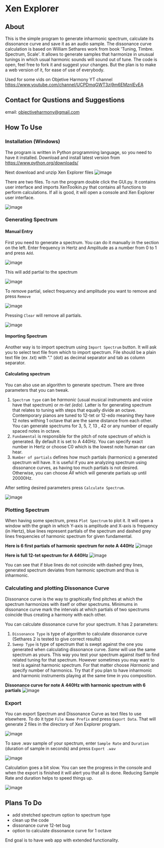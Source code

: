 # Xen Explorer

## About
This is the simple program to generate inharmonic spectrum, calculate its dissonance curve and save it as an audio sample. The dissonance curve calculation is based on William Sethares work from book 'Tuning, Timbre. Spectrum, Scale'. It allows to generate samples that harmonize in unusual tunings in which usual harmonic sounds will sound out of tune. The code is open, feel free to fork it and suggest your changes. But the plan is to make a web version of it, for ease of use of everybody.

Used for some vids on Objetive Harmony YT channel https://www.youtube.com/channel/UCPDmqGWT3zj9m6EMznlEvEA

## Contact for Qustions and Suggestions
email: objectiveharmony@gmail.com

## How To Use
### Installation (Windows)

The program is written in Python programming language, so you need to have it installed. Download and install latest version from https://www.python.org/downloads/

Next download and unzip Xen Explorer files
![image](https://user-images.githubusercontent.com/79849155/164470409-cf0889d7-b846-40b2-850c-09e0f8c857ec.png)

There are two files. To run the program double click the GUI.py. It contains user interface and imports XenToolkin.py that contains all functions to perform calculations. If all is good, it will open a console and Xen Explorer user interface.

![image](https://user-images.githubusercontent.com/79849155/164472328-eeb15bb0-6617-4e21-a688-b9ce8891ae67.png)

### Generating Spectrum
#### Manual Entry
First you need to generate a spectrum. You can do it manually in the section on the left. Enter frequency in Hertz and Amplitude as a number from 0 to 1 and press `Add`.

![image](https://user-images.githubusercontent.com/79849155/164473330-447ab766-fd27-42c6-b062-4654ffb1daaa.png)

This will add partial to the spectrum

![image](https://user-images.githubusercontent.com/79849155/164473983-7692f4bb-5b42-48e0-9fba-66df79ea541a.png)

To remove partial, select frequency and amplitude you want to remove and press `Remove`

![image](https://user-images.githubusercontent.com/79849155/164474599-551995ea-c18b-454d-888d-b5a7e0d94f2a.png)

Pressing `Clear` will remove all partials.

![image](https://user-images.githubusercontent.com/79849155/164475081-a2e5d81f-8fcf-43f8-b67e-fe3abf5e0f6c.png)

#### Importing Spectrum
Another way is to import spectrum using `Import Spectrum` button. It will ask you to select text file from which to import spectrum. File should be a plain text file (ex .txt) with "." (dot) as decimal separator and tab as column separator.

#### Calculating spectrum

You can also use an algorithm to generate spectrum. There are three parameters that you can tweak. 
1) `Spectrum type` can be *harmonic* (usual musical instruments and voice have that spectrum) or *m-tet (edo)*. Latter is for generating spectrum that relates to tuning with steps that equally divide an octave. Contemporary pianos are tuned to 12-tet or 12-edo meaning they have 12 notes withing 1 octave that are the same distance from each other. You can generate spectrums for 3, 5, 7, 13 , 42 or any number of equally spaced notes in octave.
2) `Fundamental` is responsible for the pitch of note spectrum of which is generated. By default it is set to A 440Hz. You can specify exact number in Hertz or choose C0 which is the lowest note human ear can hear.
3) `Number of partials` defines how much partials (harmonics) a generated spectrum will have. It is useful if you are analyzing spectrum using dissonance curves, as having too much partials is not desired. Otherwise, you can choose *All* which will generate partials up until 20000Hz.

After setting desired parameters press `Calculate Spectrum`.

![image](https://user-images.githubusercontent.com/79849155/164502579-bd625d35-6f39-491d-a00a-a74c436135c6.png)

### Plotting Spectrum
When having some spectrum, press `Plot Spectrum` to plot it. It will open a window with the graph in which Y-axis is amplitude and X-axis is frequency (in Hertz), blue lines represent partials of the spectrum and dashed grey lines frequencies of harmonic spectrum for given fundamental.

**Here is 6 first partials of harmonic spectrum for note A 440Hz**
![image](https://user-images.githubusercontent.com/79849155/164503711-689f431c-7117-419c-94b7-46792dcec594.png)

**Here is full 12-tet spectrum for A 440Hz**
![image](https://user-images.githubusercontent.com/79849155/164504077-c4b18f7c-23d8-42ff-8d19-d1a3f83d024b.png)

You can see that if blue lines do not coincide with dashed grey lines, generated spectrum deviates from harmonic spectrum and thus is inharmonic.

### Calculating and plotting Dissonance Curve
Dissonance curve is the way to graphically find pitches at which the spectrum harmonizes  with itself or other spectrums. Minimums in dissonance curve mark the intervals at which partials of two spectrums coincide thus creating a harmony with each other.

You can calculate dissonance curve for your spectrum. It has 2 parameters:
1) `Dissonance Type` is type of algorithm to calculate dissonance curve (Sethares 2 is tested to give correct results)
2) `Sweep Type` is type of spectrum that is swept against the one you generated when calculating dissonance curve. *Same* will use the same spectrum as yours. This way you test your spectrum against itself to find related tuning for that spectrum. However sometimes you may want to test is against harmonic spectrum. For that matter choose *Harmonic* and specify number of harmonics. Try that if you plan to have inharmonic and harmonic instruments playing at the same time in you composition.

**Dissonance curve for note A 440Hz with harmonic spectrum with 6 partials**
![image](https://user-images.githubusercontent.com/79849155/164507575-e1117319-1ec7-4acd-b346-32ed31d32e5f.png)

### Export
You can export Spectrum and Dissonance Curve as text files to use elsewhere. To do it type `File Name Prefix` and press `Export Data`. That will generate 2 files in the directory of Xen Explorer program.

![image](https://user-images.githubusercontent.com/79849155/164508181-d82a2c66-1996-4b93-b80c-b6b396461006.png)

To save .wav sample of your spectrum, enter `Sample Rate` and `Duration` (duration of sample in seconds) and press `Export .wav`

![image](https://user-images.githubusercontent.com/79849155/164508477-93ecb20b-c43e-4530-89ed-f4361685604c.png)

Calculation goes a bit slow. You can see the progress in the console and when the export is finished it will alert you that all is done. Reducing Sample Rate and duration helps to speed things up.

![image](https://user-images.githubusercontent.com/79849155/164509033-63850c64-1be2-4645-beda-a510af3a1fd7.png)


## Plans To Do
- add stretched spectrum option to spectrum type
- clean up the code
- dissonance curve 12-tet bug
- option to calculate dissonance curve for 1 octave

End goal is to have web app with extended functionality. 
